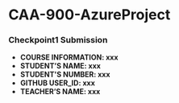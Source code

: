 # CAA-900-AzureProject


### Checkpoint1 Submission

- **COURSE INFORMATION: xxx**
- **STUDENT’S NAME: xxx**
- **STUDENT'S NUMBER: xxx**
- **GITHUB USER_ID: xxx**
- **TEACHER’S NAME: xxx**




